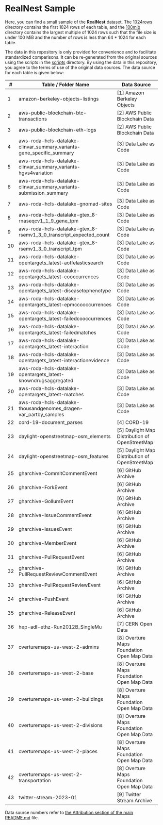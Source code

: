 # RealNest Sample

Here, you can find a small sample of the **RealNest** dataset. The [1024rows](1024rows) directory contains the first
1024 rows of each table, and the [100mib](100mib) directory contains the largest multiple of 1024 rows such that the
file size is under 100 MiB and the number of rows is less than 64 * 1024 for each table.

The data in this repository is only provided for convenience and to facilitate standardized comparisons. It can be
re-generated from the original sources using the scripts in the [scripts](../scripts) directory. By using the data in
this repository, you agree to the terms of use of the original data sources. The data source for each table is given
below:

| #  | Table / Folder Name                                                   | Data Source                                      |
|----|-----------------------------------------------------------------------|--------------------------------------------------|
| 1  | amazon-berkeley-objects-listings                                      | \[1\] Amazon Berkeley Objects                    |
| 2  | aws-public-blockchain-btc-transactions                                | \[2\] AWS Public Blockchain Data                 |
| 3  | aws-public-blockchain-eth-logs                                        | \[2\] AWS Public Blockchain Data                 |
| 4  | aws-roda-hcls-datalake-clinvar_summary_variants-gene_specific_summary | \[3\] Data Lake as Code                          |
| 5  | aws-roda-hcls-datalake-clinvar_summary_variants-hgvs4variation        | \[3\] Data Lake as Code                          |
| 6  | aws-roda-hcls-datalake-clinvar_summary_variants-submission_summary    | \[3\] Data Lake as Code                          |
| 7  | aws-roda-hcls-datalake-gnomad-sites                                   | \[3\] Data Lake as Code                          |
| 8  | aws-roda-hcls-datalake-gtex_8-rnaseqcv1_1_9_gene_tpm                  | \[3\] Data Lake as Code                          |
| 9  | aws-roda-hcls-datalake-gtex_8-rsemv1_3_0_transcript_expected_count    | \[3\] Data Lake as Code                          |
| 10 | aws-roda-hcls-datalake-gtex_8-rsemv1_3_0_transcript_tpm               | \[3\] Data Lake as Code                          |
| 11 | aws-roda-hcls-datalake-opentargets_latest-aotfelasticsearch           | \[3\] Data Lake as Code                          |
| 12 | aws-roda-hcls-datalake-opentargets_latest-cooccurrences               | \[3\] Data Lake as Code                          |
| 13 | aws-roda-hcls-datalake-opentargets_latest-diseasetophenotype          | \[3\] Data Lake as Code                          |
| 14 | aws-roda-hcls-datalake-opentargets_latest-epmccooccurrences           | \[3\] Data Lake as Code                          |
| 15 | aws-roda-hcls-datalake-opentargets_latest-failedcooccurrences         | \[3\] Data Lake as Code                          |
| 16 | aws-roda-hcls-datalake-opentargets_latest-failedmatches               | \[3\] Data Lake as Code                          |
| 17 | aws-roda-hcls-datalake-opentargets_latest-interaction                 | \[3\] Data Lake as Code                          |
| 18 | aws-roda-hcls-datalake-opentargets_latest-interactionevidence         | \[3\] Data Lake as Code                          |
| 19 | aws-roda-hcls-datalake-opentargets_latest-knowndrugsaggregated        | \[3\] Data Lake as Code                          |
| 20 | aws-roda-hcls-datalake-opentargets_latest-matches                     | \[3\] Data Lake as Code                          |
| 21 | aws-roda-hcls-datalake-thousandgenomes_dragen-var_partby_samples      | \[3\] Data Lake as Code                          |
| 22 | cord-19-document_parses                                               | \[4\] CORD-19                                    |
| 23 | daylight-openstreetmap-osm_elements                                   | \[5\] Daylight Map Distribution of OpenStreetMap |
| 24 | daylight-openstreetmap-osm_features                                   | \[5\] Daylight Map Distribution of OpenStreetMap |
| 25 | gharchive-CommitCommentEvent                                          | \[6\] GitHub Archive                             |
| 26 | gharchive-ForkEvent                                                   | \[6\] GitHub Archive                             |
| 27 | gharchive-GollumEvent                                                 | \[6\] GitHub Archive                             |
| 28 | gharchive-IssueCommentEvent                                           | \[6\] GitHub Archive                             |
| 29 | gharchive-IssuesEvent                                                 | \[6\] GitHub Archive                             |
| 30 | gharchive-MemberEvent                                                 | \[6\] GitHub Archive                             |
| 31 | gharchive-PullRequestEvent                                            | \[6\] GitHub Archive                             |
| 32 | gharchive-PullRequestReviewCommentEvent                               | \[6\] GitHub Archive                             |
| 33 | gharchive-PullRequestReviewEvent                                      | \[6\] GitHub Archive                             |
| 34 | gharchive-PushEvent                                                   | \[6\] GitHub Archive                             |
| 35 | gharchive-ReleaseEvent                                                | \[6\] GitHub Archive                             |
| 36 | hep-adl-ethz-Run2012B_SingleMu                                        | \[7\] CERN Open Data                             |
| 37 | overturemaps-us-west-2-admins                                         | \[8\] Overture Maps Foundation Open Map Data     |
| 38 | overturemaps-us-west-2-base                                           | \[8\] Overture Maps Foundation Open Map Data     |
| 39 | overturemaps-us-west-2-buildings                                      | \[8\] Overture Maps Foundation Open Map Data     |
| 40 | overturemaps-us-west-2-divisions                                      | \[8\] Overture Maps Foundation Open Map Data     |
| 41 | overturemaps-us-west-2-places                                         | \[8\] Overture Maps Foundation Open Map Data     |
| 42 | overturemaps-us-west-2-transportation                                 | \[8\] Overture Maps Foundation Open Map Data     |
| 43 | twitter-stream-2023-01                                                | \[9\] Twitter Stream Archive                     |

Data source numbers refer to [the Attribution section of the main README.md](../README.md#attribution) file.

